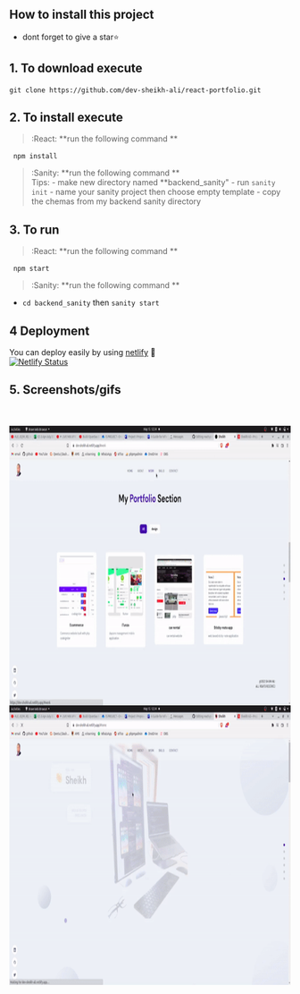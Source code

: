 
## How to install this project
- dont forget to give a star⭐
## 1. To download execute

    git clone https://github.com/dev-sheikh-ali/react-portfolio.git

## 2. To install execute
> :React: **run the following command **  
   
     npm install
> :Sanity: **run the following command **       
Tips:
    - make new directory named **backend_sanity"
    - run `sanity init`
    - name your sanity project then choose empty template
    - copy the chemas from my backend sanity directory
    
## 3. To run    
> :React: **run the following command ** 
     
     npm start
> :Sanity: **run the following command **    
- `cd backend_sanity` then `sanity start`
## 4 Deployment
You can deploy easily by using [netlify](https://netlify.com/) 🎉 <br/>
[![Netlify Status](https://api.netlify.com/api/v1/badges/99ead0f4-1cd6-4bfb-945d-44c0f83b5099/deploy-status)](https://app.netlify.com/sites/dev-sheikh-ali/deploys)
## 5. Screenshots/gifs
<br/><br/>
<img align="right" alt="dash" src="https://github.com/dev-sheikh-ali/react-portfolio/blob/main/src/Screenshots/ezgif.com-gif-maker%20(1).gif?raw=true" height="500"/>
<img align="right" alt="dash" src="https://github.com/dev-sheikh-ali/react-portfolio/blob/main/src/Screenshots/portfolio.gif?raw=true" height="500"/>

